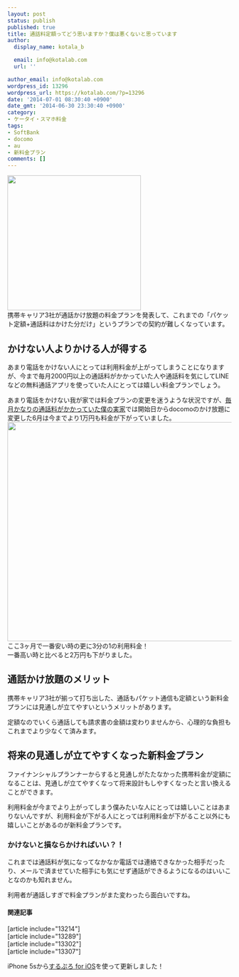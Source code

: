 ```yaml
---
layout: post
status: publish
published: true
title: 通話料定額ってどう思いますか？僕は悪くないと思っています
author:
  display_name: kotala_b

  email: info@kotalab.com
  url: ''

author_email: info@kotalab.com
wordpress_id: 13296
wordpress_url: https://kotalab.com/?p=13296
date: '2014-07-01 08:30:40 +0900'
date_gmt: '2014-06-30 23:30:40 +0900'
category:
- ケータイ・スマホ料金
tags:
- SoftBank
- docomo
- au
- 新料金プラン
comments: []
---
```

<p><img alt="" src="https://kotalab.com/wp-content/uploads/slooProImg_20140701083033.jpg" width="300" height="303" class="slooProImg" /><br />
携帯キャリア3社が通話かけ放題の料金プランを発表して、これまでの「パケット定額+通話料はかけた分だけ」というプランでの契約が難しくなっています。<br />
<!--more--></p>
<h2>かけない人よりかける人が得する</h2>
<p>あまり電話をかけない人にとっては利用料金が上がってしまうことになりますが、今まで毎月2000円以上の通話料がかかっていた人や通話料を気にしてLINEなどの無料通話アプリを使っていた人にとっては嬉しい料金プランでしょう。</p>
<p>あまり電話をかけない我が家では料金プランの変更を迷うような状況ですが、<a href="https://kotalab.com/docomo-new-plan" target="_blank">毎月かなりの通話料がかかっていた僕の実家</a>では開始日からdocomoのかけ放題に変更した6月は今までより1万円も料金が下がっていました。<br />
<img alt="" src="https://kotalab.com/wp-content/uploads/slooProImg_20140701083036.jpg" width="548" height="492" class="slooProImg" /><br />
ここ3ヶ月で一番安い時の更に3分の1の利用料金！<br />
一番高い時と比べると2万円も下がりました。</p>
<h2>通話かけ放題のメリット</h2>
<p>携帯キャリア3社が揃って打ち出した、通話もパケット通信も定額という新料金プランには<span class="b">見通しが立てやすいというメリット</span>があります。</p>
<p>定額なのでいくら通話しても請求書の金額は変わりませんから、心理的な負担もこれまでより少なくて済みます。</p>
<h2>将来の見通しが立てやすくなった新料金プラン</h2>
<p>ファイナンシャルプランナーからすると見通しがたたなかった携帯料金が定額になることは、見通しが立てやすくなって将来設計もしやすくなったと言い換えることができます。</p>
<p>利用料金が今までより上がってしまう僕みたいな人にとっては嬉しいことはあまりないんですが、利用料金が下がる人にとっては利用料金が下がること以外にも嬉しいことがあるのが新料金プランです。</p>
<h3>かけないと損ならかければいい？！</h3>
<p>これまでは通話料が気になってなかなか電話では連絡できなかった相手だったり、メールで済ませていた相手にも気にせず通話ができるようになるのはいいことなのかも知れません。</p>
<p>利用者が通話しすぎで料金プランがまた変わったら面白いですね。</p>
<h4 class="rel">関連記事</h4>
<p>[article include="13214"]<br />
[article include="13289"]<br />
[article include="13302"]<br />
[article include="13307"]</p>
<p>iPhone 5sから<a href="https://itunes.apple.com/jp/app/surupuro-for-ios-buroguedita/id436676299?mt=8&uo=4&at=10l4yU" rel="nofollow" target="_blank">するぷろ for iOS</a>を使って更新しました！</p>
